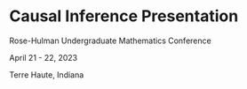 # Causal Inference Presentation
Rose-Hulman Undergraduate Mathematics Conference

April 21 - 22, 2023

Terre Haute, Indiana 

